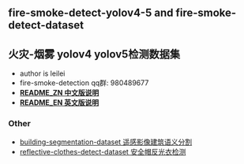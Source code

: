 ## fire-smoke-detect-yolov4-5 and fire-smoke-detect-dataset
## 火灾-烟雾 yolov4 yolov5检测数据集

* author is leilei
* fire-smoke-detection qq群: 980489677
* [**README_ZN 中文版说明**](https://github.com/gengyanlei/fire-detect-yolov4/blob/master/README_ZN.md)
* [**README_EN 英文版说明**](https://github.com/gengyanlei/fire-detect-yolov4/blob/master/README_EN.md)

### Other
* [building-segmentation-dataset 遥感影像建筑语义分割](https://github.com/gengyanlei/build_segmentation_dataset)
* [reflective-clothes-detect-dataset 安全帽反光衣检测](https://github.com/gengyanlei/reflective-clothes-detect)